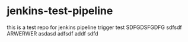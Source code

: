 # jenkins-test-pipeline
this is a test repo for jenkins pipeline trigger test
SDFGDSFGDFG
sdfsdf
ARWERWER
asdasd
adfsdf
addf
sdfd
